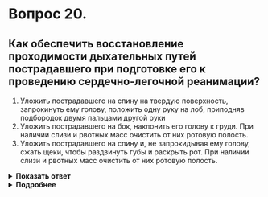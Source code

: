 # Вопрос 20.

## Как обеспечить восстановление проходимости дыхательных путей пострадавшего при подготовке его к проведению сердечно-легочной реанимации?

1. Уложить пострадавшего на спину на твердую поверхность, запрокинуть ему голову, положить одну руку на лоб, приподняв подбородок двумя пальцами другой руки
2. Уложить пострадавшего на бок, наклонить его голову к груди. При наличии слизи и рвотных масс очистить от них ротовую полость.
3. Уложить пострадавшего на спину и, не запрокидывая ему голову, сжать щеки, чтобы раздвинуть губы и раскрыть рот. При наличии слизи и рвотных масс очистить от них ротовую полость.

<details>
<summary><b>Показать ответ</b></summary>
Правильный ответ: 1
</details>
<details>
<summary><b>Подробнее</b></summary>
Поскольку пострадавший, лежащий в бессознательном состоянии на спине, может погибнуть от удушения в результате западания языка, необходимо обеспечить проходимость дыхательных путей. Уложить пострадавшего на спину на твердую поверхность, запрокинуть ему голову, положить одну руку на лоб, приподняв подбородок двумя пальцами другой руки.
</details>